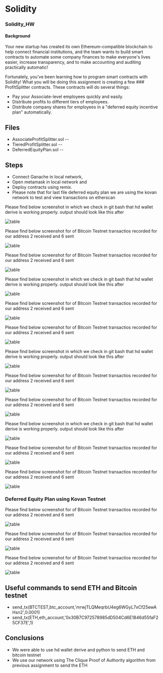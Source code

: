 # Solidity

###  Solidity_HW
####  Background
Your new startup has created its own Ethereum-compatible blockchain to help connect financial institutions, and the team wants to build smart contracts to automate some company finances to make everyone's lives easier, increase transparency, and to make accounting and auditing practically automatic!

Fortunately, you've been learning how to program smart contracts with Solidity! What you will be doing this assignment is creating a few ### ProfitSplitter contracts. These contracts will do several things:
* Pay your Associate-level employees quickly and easily.
* Distribute profits to different tiers of employees.
* Distribute company shares for employees in a "deferred equity incentive plan" automatically.

## Files  
* AssociateProfitSplitter.sol -- 
* TieredProfitSplitter.sol -- 
* DeferredEquityPlan.sol -- 

## Steps  
* Connect Ganache in local network, 
* Open metamask in local network and 
* Deploy contracts using remix.
* Please note that for last file deferred equity plan we are using the kovan network to test and view transactions on etherscan


Please find below screenshot in which we check in git bash that hd wallet derive is working properly. output should look like this after 

![table](https://github.com/andreaovelar/Solidity/blob/master/images/Capture7.PNG "CLOSE")

Please find below screenshot for of Bitcoin Testnet transactios recorded for our address 2 received and 6 sent 

![table](https://github.com/andreaovelar/Solidity/blob/master/images/Capture8.PNG "CLOSE")

Please find below screenshot for of Bitcoin Testnet transactios recorded for our address 2 received and 6 sent 

![table](https://github.com/andreaovelar/Solidity/blob/master/images/Capture9.PNG "CLOSE")

Please find below screenshot in which we check in git bash that hd wallet derive is working properly. output should look like this after 

![table](https://github.com/andreaovelar/Solidity/blob/master/images/Capture10.PNG "CLOSE")

Please find below screenshot for of Bitcoin Testnet transactios recorded for our address 2 received and 6 sent 

![table](https://github.com/andreaovelar/Solidity/blob/master/images/Capture11.PNG "CLOSE")

Please find below screenshot for of Bitcoin Testnet transactios recorded for our address 2 received and 6 sent 

![table](https://github.com/andreaovelar/Solidity/blob/master/images/Capture12.PNG "CLOSE")

Please find below screenshot in which we check in git bash that hd wallet derive is working properly. output should look like this after 

![table](https://github.com/andreaovelar/Solidity/blob/master/images/Capture13.PNG "CLOSE")

Please find below screenshot for of Bitcoin Testnet transactios recorded for our address 2 received and 6 sent 

![table](https://github.com/andreaovelar/Solidity/blob/master/images/Capture14.PNG "CLOSE")

Please find below screenshot for of Bitcoin Testnet transactios recorded for our address 2 received and 6 sent 

![table](https://github.com/andreaovelar/Solidity/blob/master/images/Capture15.PNG "CLOSE")

Please find below screenshot in which we check in git bash that hd wallet derive is working properly. output should look like this after 

![table](https://github.com/andreaovelar/Solidity/blob/master/images/Capture16.PNG "CLOSE")

Please find below screenshot for of Bitcoin Testnet transactios recorded for our address 2 received and 6 sent 

![table](https://github.com/andreaovelar/Solidity/blob/master/images/Capture17.PNG "CLOSE")

Please find below screenshot for of Bitcoin Testnet transactios recorded for our address 2 received and 6 sent 

![table](https://github.com/andreaovelar/Solidity/blob/master/images/Capture18.PNG "CLOSE")



### Deferred Equity Plan using Kovan Testnet 

Please find below screenshot for of Bitcoin Testnet transactios recorded for our address 2 received and 6 sent 

![table](https://github.com/andreaovelar/Solidity/blob/master/images/Capture19.PNG "CLOSE")

Please find below screenshot for of Bitcoin Testnet transactios recorded for our address 2 received and 6 sent 

![table](https://github.com/andreaovelar/Solidity/blob/master/images/Capture20.PNG "CLOSE")

Please find below screenshot for of Bitcoin Testnet transactios recorded for our address 2 received and 6 sent 

![table](https://github.com/andreaovelar/Solidity/blob/master/images/Capture21.PNG "CLOSE")

## Useful commands to send ETH and Bitcoin testnet 
* send_tx(BTCTEST,btc_account,'mrwjTLQMeqrbU4eg6WGyL7xCf25ewAHsn2',0.0001)
* send_tx(ETH,eth_account,'0x30B7C972578985dD504Cd6E1846d55faF25CF37E',1)

## Conclusions 
* We were able to use hd wallet derive and python to send ETH and bitcoin testnet 
* We use our network using The Clique Proof of Authority algorithm from previous assignment to send the ETH 
